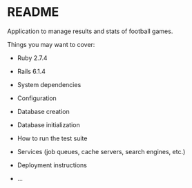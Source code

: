 # README

Application to manage results and stats of football games.

Things you may want to cover:

* Ruby 2.7.4

* Rails 6.1.4

* System dependencies

* Configuration

* Database creation

* Database initialization

* How to run the test suite

* Services (job queues, cache servers, search engines, etc.)

* Deployment instructions

* ...
